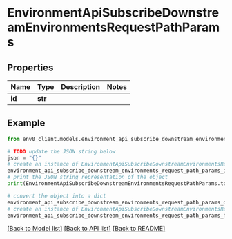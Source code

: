 # EnvironmentApiSubscribeDownstreamEnvironmentsRequestPathParams


## Properties

Name | Type | Description | Notes
------------ | ------------- | ------------- | -------------
**id** | **str** |  | 

## Example

```python
from env0_client.models.environment_api_subscribe_downstream_environments_request_path_params import EnvironmentApiSubscribeDownstreamEnvironmentsRequestPathParams

# TODO update the JSON string below
json = "{}"
# create an instance of EnvironmentApiSubscribeDownstreamEnvironmentsRequestPathParams from a JSON string
environment_api_subscribe_downstream_environments_request_path_params_instance = EnvironmentApiSubscribeDownstreamEnvironmentsRequestPathParams.from_json(json)
# print the JSON string representation of the object
print(EnvironmentApiSubscribeDownstreamEnvironmentsRequestPathParams.to_json())

# convert the object into a dict
environment_api_subscribe_downstream_environments_request_path_params_dict = environment_api_subscribe_downstream_environments_request_path_params_instance.to_dict()
# create an instance of EnvironmentApiSubscribeDownstreamEnvironmentsRequestPathParams from a dict
environment_api_subscribe_downstream_environments_request_path_params_from_dict = EnvironmentApiSubscribeDownstreamEnvironmentsRequestPathParams.from_dict(environment_api_subscribe_downstream_environments_request_path_params_dict)
```
[[Back to Model list]](../README.md#documentation-for-models) [[Back to API list]](../README.md#documentation-for-api-endpoints) [[Back to README]](../README.md)


